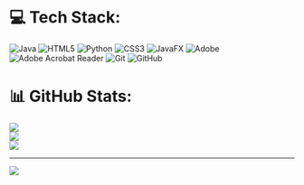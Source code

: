 
# 💻 Tech Stack:
![Java](https://img.shields.io/badge/java-%23ED8B00.svg?style=for-the-badge&logo=openjdk&logoColor=white) ![HTML5](https://img.shields.io/badge/html5-%23E34F26.svg?style=for-the-badge&logo=html5&logoColor=white) ![Python](https://img.shields.io/badge/python-3670A0?style=for-the-badge&logo=python&logoColor=ffdd54) ![CSS3](https://img.shields.io/badge/css3-%231572B6.svg?style=for-the-badge&logo=css3&logoColor=white) ![JavaFX](https://img.shields.io/badge/javafx-%23FF0000.svg?style=for-the-badge&logo=javafx&logoColor=white) ![Adobe](https://img.shields.io/badge/adobe-%23FF0000.svg?style=for-the-badge&logo=adobe&logoColor=white) ![Adobe Acrobat Reader](https://img.shields.io/badge/Adobe%20Acrobat%20Reader-EC1C24.svg?style=for-the-badge&logo=Adobe%20Acrobat%20Reader&logoColor=white) ![Git](https://img.shields.io/badge/git-%23F05033.svg?style=for-the-badge&logo=git&logoColor=white) ![GitHub](https://img.shields.io/badge/github-%23121011.svg?style=for-the-badge&logo=github&logoColor=white)
# 📊 GitHub Stats:
![](https://github-readme-stats.vercel.app/api?username=coryzeman&theme=dark&hide_border=false&include_all_commits=false&count_private=true)<br/>
![](https://nirzak-streak-stats.vercel.app/?user=coryzeman&theme=dark&hide_border=false)<br/>
![](https://github-readme-stats.vercel.app/api/top-langs/?username=coryzeman&theme=dark&hide_border=false&include_all_commits=false&count_private=true&layout=compact)

---
[![](https://visitcount.itsvg.in/api?id=coryzeman&icon=0&color=0)](https://visitcount.itsvg.in)

<!-- Proudly created with GPRM ( https://gprm.itsvg.in ) -->
